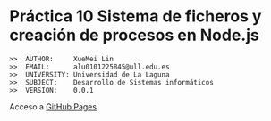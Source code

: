 # Práctica 10 Sistema de ficheros y creación de procesos en Node.js

```
>>  AUTHOR:     XueMei Lin
>>  EMAIL:      alu0101225845@ull.edu.es
>>  UNIVERSITY: Universidad de La Laguna
>>  SUBJECT:    Desarrollo de Sistemas informáticos
>>  VERSION:    0.0.1
```

Acceso a [GitHub Pages](https://ull-esit-inf-dsi-2122.github.io/ull-esit-inf-dsi-21-22-prct10-async-fs-process-XueMei-L/)


